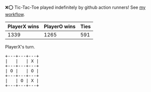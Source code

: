 :x::o: Tic-Tac-Toe played indefinitely by github action runners! See [my workflow](.github/workflows/play.yaml).

|PlayerX wins|PlayerO wins|Ties|
|-|-|-|
|1339|1265|591|

PlayerX's turn.

<pre>
+---+---+---+
|   |   | X |
+---+---+---+
| O |   | O |
+---+---+---+
|   | O | X |
+---+---+---+
</pre>
